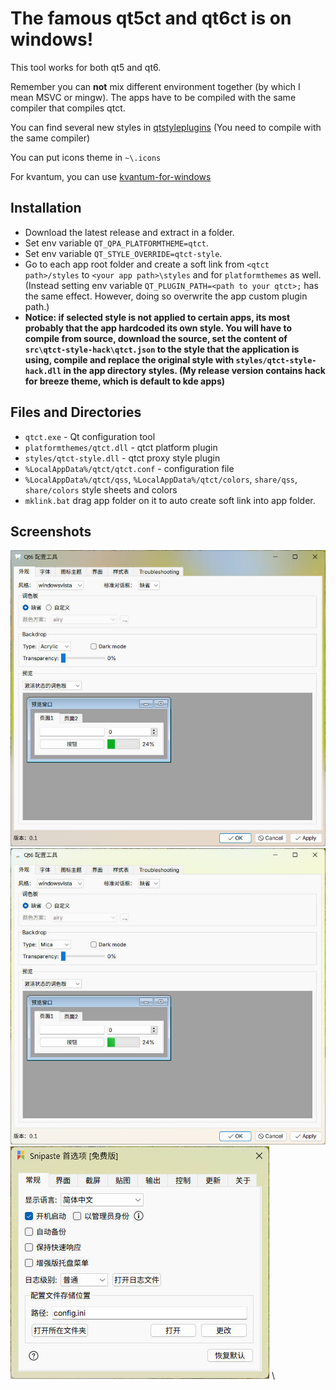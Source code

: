# The famous qt5ct and qt6ct is on windows!

This tool works for both qt5 and qt6.

Remember you can **not** mix different environment together (by which I mean MSVC or mingw). The apps have to be compiled with the same compiler that compiles qtct.

You can find several new styles in [qtstyleplugins](https://code.qt.io/cgit/qt/qtstyleplugins.git/) (You need to compile with the same compiler)

You can put icons theme in `~\.icons`

For kvantum, you can use [kvantum-for-windows](https://github.com/RichardLuo0/kvantum-for-windows)

## Installation
* Download the latest release and extract in a folder.
* Set env variable `QT_QPA_PLATFORMTHEME=qtct`.
* Set env variable `QT_STYLE_OVERRIDE=qtct-style`.
* Go to each app root folder and create a soft link from `<qtct path>/styles` to `<your app path>\styles` and for `platformthemes` as well. (Instead setting env variable `QT_PLUGIN_PATH=<path to your qtct>;` has the same effect. However, doing so overwrite the app custom plugin path.)
* **Notice: if selected style is not applied to certain apps, its most probably that the app hardcoded its own style. You will have to compile from source, download the source, set the content of `src\qtct-style-hack\qtct.json` to the style that the application is using, compile and replace the original style with `styles/qtct-style-hack.dll` in the app directory styles. (My release version contains hack for breeze theme, which is default to kde apps)**

## Files and Directories

* `qtct.exe` - Qt configuration tool
* `platformthemes/qtct.dll` - qtct platform plugin
* `styles/qtct-style.dll` - qtct proxy style plugin
* `%LocalAppData%/qtct/qtct.conf` - configuration file
* `%LocalAppData%/qtct/qss`, `%LocalAppData%/qtct/colors`, `share/qss`, `share/colors` style sheets and colors
* `mklink.bat` drag app folder on it to auto create soft link into app folder.

## Screenshots
![qtct_acrylic](images/qtct_acrylic.jpg) \
![qtct_mica_alt](images/qtct_mica.jpg) \
![snipaste_mica_alt](images/snipaste_mica_alt.jpg) \
